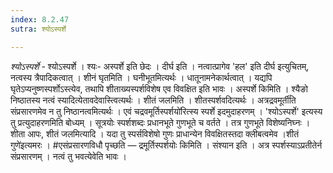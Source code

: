 ```yaml
---
index: 8.2.47
sutra: श्योऽस्पर्शे

---
```

_श्योऽस्पर्शे_ - श्योऽस्पर्शे । श्यः- अस्पर्शे इति छेदः । दीर्घ इति । नत्वात्प्रागेव 'हल' इति दीर्घ इत्युचितम्, नत्वस्य त्रैपादिकत्वात् । शीनं घृतमिति । घनीभूतमित्यर्थः । धातूनामनेकार्थत्वात् । यद्यपि घृतेऽप्यनुष्णस्पर्शोऽस्त्येव, तथापि शीताख्यस्पर्शविशेष एव विवक्षित इति भावः । अस्पर्शे किमिति । श्यैङो निष्ठातस्य नत्वं स्यादित्येतावदेवास्त्वित्यर्थः । शीतं जलमिति । शीतस्पर्शवदित्यर्थः । अत्रद्रवमूर्ती॑ति संप्रसारणमेव न तु निष्ठानत्वमित्यर्थः । एवं चद्रवमूर्तिस्पर्शयो॑रित्स्य स्पर्शे इदमुदाहरणम् । 'श्योऽस्पर्शे' इत्यस्य तु प्रत्युदाहरणमिति बोध्यम् । सूत्रयोः स्पर्शशब्दः प्रधानभूते गुणभूते च वर्तते । तत्र गुणभूते विशेष्यनिघ्नः । शीता आपः, शीतं जलमित्यादि । यदा तु स्पर्सविशेषो गुणः प्राधान्येन विवक्षितस्तदा क्लीबत्वमेव ।शीतं गुणे॑इत्यमरः । #एसंप्रसारणविधौ पृच्छति —  द्रमूर्तिस्पर्शयोः किमिति । संश्यान इति । अत्र स्पर्शस्याऽप्रतीतेर्न संप्रसारणम् । नत्वं तु भवत्येवेति भावः । 